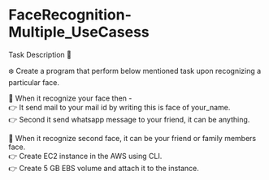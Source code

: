# FaceRecognition-Multiple_UseCasess
Task Description 📄

❄️ Create a program that perform below mentioned task upon recognizing a particular face. 

📌 When it recognize your face then -   
👉 It send mail to your mail id by writing this is face of your_name.   
👉 Second it send whatsapp message to your friend, it can be anything. 

📌 When it recognize second  face, it can be your friend or family members face.  
👉 Create EC2 instance in the AWS using CLI.   
👉 Create 5 GB EBS volume and attach it to the instance. 
